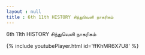 ```yaml
---
layout : null
title : 6th 11th HISTORY சிந்துவெளி நாகரிகம்
---
```


6th 11th HISTORY சிந்துவெளி நாகரிகம்



{% include youtubePlayer.html id='ffKhMR6X7U8' %}
